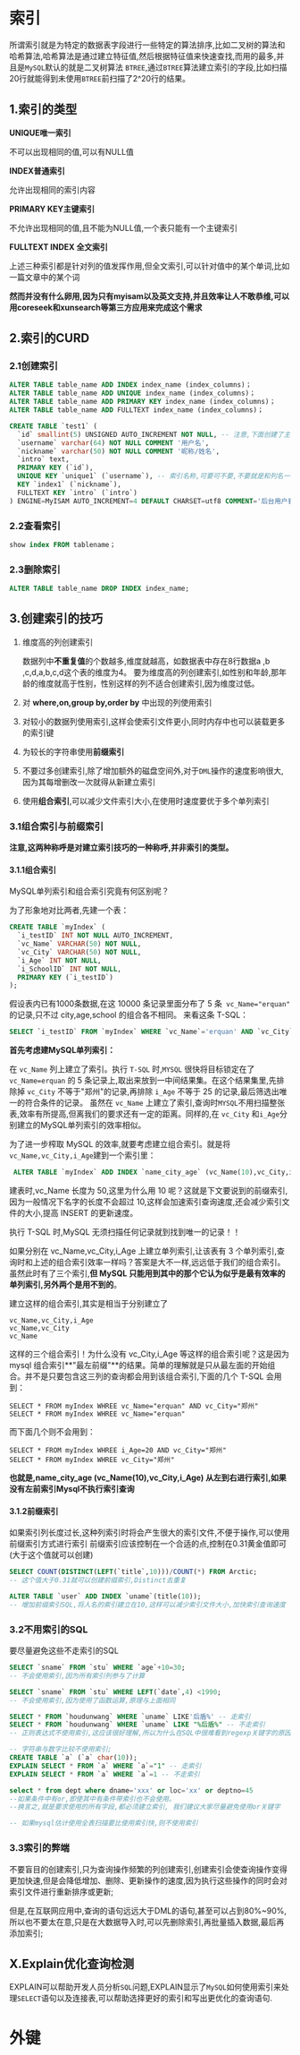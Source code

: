 

# 索引

所谓索引就是为特定的数据表字段进行一些特定的算法排序,比如二叉树的算法和哈希算法,哈希算法是通过建立特征值,然后根据特征值来快速查找,而用的最多,并且是`MySQL`默认的就是二叉树算法 `BTREE`,通过`BTREE`算法建立索引的字段,比如扫描20行就能得到未使用`BTREE`前扫描了2^20行的结果。

## 1.索引的类型

**UNIQUE唯一索引**

不可以出现相同的值,可以有NULL值

**INDEX普通索引**

允许出现相同的索引内容

**PRIMARY KEY主键索引**

不允许出现相同的值,且不能为NULL值,一个表只能有一个主键索引

**FULLTEXT INDEX 全文索引**

上述三种索引都是针对列的值发挥作用,但全文索引,可以针对值中的某个单词,比如一篇文章中的某个词

**然而并没有什么卵用,因为只有myisam以及英文支持,并且效率让人不敢恭维,可以用coreseek和xunsearch等第三方应用来完成这个需求**

## 2.索引的CURD

### 2.1创建索引

```sql
ALTER TABLE table_name ADD INDEX index_name (index_columns)；
ALTER TABLE table_name ADD UNIQUE index_name (index_columns)；
ALTER TABLE table_name ADD PRIMARY KEY index_name (index_columns)；
ALTER TABLE table_name ADD FULLTEXT index_name (index_columns)；

CREATE TABLE `test1` (
  `id` smallint(5) UNSIGNED AUTO_INCREMENT NOT NULL, -- 注意,下面创建了主键索引,这里就不用创建了
  `username` varchar(64) NOT NULL COMMENT '用户名',
  `nickname` varchar(50) NOT NULL COMMENT '昵称/姓名',
  `intro` text,
  PRIMARY KEY (`id`), 
  UNIQUE KEY `unique1` (`username`), -- 索引名称,可要可不要,不要就是和列名一样
  KEY `index1` (`nickname`),
  FULLTEXT KEY `intro` (`intro`)
) ENGINE=MyISAM AUTO_INCREMENT=4 DEFAULT CHARSET=utf8 COMMENT='后台用户表';
```

### 2.2查看索引

```sql
show index FROM tablename；
```

### 2.3删除索引

```SQL
ALTER TABLE table_name DROP INDEX index_name;
```

## 3.创建索引的技巧

1. 维度高的列创建索引

    数据列中**不重复值**的个数越多,维度就越高，如数据表中存在8行数据a ,b ,c,d,a,b,c,d这个表的维度为4。
    要为维度高的列创建索引,如性别和年龄,那年龄的维度就高于性别，性别这样的列不适合创建索引,因为维度过低。

2. 对 **where,on,group by,order by** 中出现的列使用索引

3. 对较小的数据列使用索引,这样会使索引文件更小,同时内存中也可以装载更多的索引键

4. 为较长的字符串使用**前缀索引**

5. 不要过多创建索引,除了增加额外的磁盘空间外,对于`DML`操作的速度影响很大,因为其每增删改一次就得从新建立索引

6. 使用**组合索引**,可以减少文件索引大小,在使用时速度要优于多个单列索引

### 3.1组合索引与前缀索引

**注意,这两种称呼是对建立索引技巧的一种称呼,并非索引的类型。**

#### 3.1.1组合索引

MySQL单列索引和组合索引究竟有何区别呢？

为了形象地对比两者,先建一个表：

```sql
CREATE TABLE `myIndex` (
  `i_testID` INT NOT NULL AUTO_INCREMENT, 
  `vc_Name` VARCHAR(50) NOT NULL, 
  `vc_City` VARCHAR(50) NOT NULL, 
  `i_Age` INT NOT NULL, 
  `i_SchoolID` INT NOT NULL, 
  PRIMARY KEY (`i_testID`) 
);
```

假设表内已有1000条数据,在这 10000 条记录里面分布了 5 条` vc_Name="erquan"` 的记录,只不过 city,age,school 的组合各不相同。
来看这条 T-SQL：

```sql
SELECT `i_testID` FROM `myIndex` WHERE `vc_Name`='erquan' AND `vc_City`='郑州' AND `i_Age`=25; -- 关联搜索;
```

**首先考虑建MySQL单列索引：**

在 `vc_Name` 列上建立了索引。执行 `T-SQL` 时,`MYSQL` 很快将目标锁定在了 `vc_Name=erquan` 的 5 条记录上,取出来放到一中间结果集。在这个结果集里,先排除掉 `vc_City` 不等于"郑州"的记录,再排除 `i_Age` 不等于 25 的记录,最后筛选出唯一的符合条件的记录。
虽然在 `vc_Name` 上建立了索引,查询时`MYSQL`不用扫描整张表,效率有所提高,但离我们的要求还有一定的距离。同样的,在 `vc_City` 和`i_Age`分别建立的MySQL单列索引的效率相似。

为了进一步榨取 MySQL 的效率,就要考虑建立组合索引。就是将`vc_Name,vc_City,i_Age`建到一个索引里：

```sql
 ALTER TABLE `myIndex` ADD INDEX `name_city_age` (vc_Name(10),vc_City,i_Age);
```

建表时,vc_Name 长度为 50,这里为什么用 10 呢？这就是下文要说到的前缀索引,因为一般情况下名字的长度不会超过 10,这样会加速索引查询速度,还会减少索引文件的大小,提高 INSERT 的更新速度。

执行 T-SQL 时,MySQL 无须扫描任何记录就到找到唯一的记录！！

如果分别在 vc_Name,vc_City,i_Age 上建立单列索引,让该表有 3 个单列索引,查询时和上述的组合索引效率一样吗？答案是大不一样,远远低于我们的组合索引。虽然此时有了三个索引,**但 MySQL 只能用到其中的那个它认为似乎是最有效率的单列索引,另外两个是用不到的**。

建立这样的组合索引,其实是相当于分别建立了

```
vc_Name,vc_City,i_Age
vc_Name,vc_City
vc_Name
```

这样的三个组合索引！为什么没有 vc_City,i_Age 等这样的组合索引呢？这是因为 mysql 组合索引**"最左前缀"**的结果。简单的理解就是只从最左面的开始组合。并不是只要包含这三列的查询都会用到该组合索引,下面的几个 T-SQL 会用到：

```
SELECT * FROM myIndex WHREE vc_Name="erquan" AND vc_City="郑州"
SELECT * FROM myIndex WHREE vc_Name="erquan"
```

而下面几个则不会用到：

```
SELECT * FROM myIndex WHREE i_Age=20 AND vc_City="郑州"
SELECT * FROM myIndex WHREE vc_City="郑州"
```

**也就是,name_city_age (vc_Name(10),vc_City,i_Age) 从左到右进行索引,如果没有左前索引Mysql不执行索引查询**

#### 3.1.2前缀索引

如果索引列长度过长,这种列索引时将会产生很大的索引文件,不便于操作,可以使用前缀索引方式进行索引
前缀索引应该控制在一个合适的点,控制在0.31黄金值即可(大于这个值就可以创建)

```sql
SELECT COUNT(DISTINCT(LEFT(`title`,10)))/COUNT(*) FROM Arctic; 
-- 这个值大于0.31就可以创建前缀索引,Distinct去重复

ALTER TABLE `user` ADD INDEX `uname`(title(10)); 
-- 增加前缀索引SQL,将人名的索引建立在10,这样可以减少索引文件大小,加快索引查询速度
```

### 3.2不用索引的SQL

要尽量避免这些不走索引的SQL

```sql
SELECT `sname` FROM `stu` WHERE `age`+10=30;
-- 不会使用索引,因为所有索引列参与了计算

SELECT `sname` FROM `stu` WHERE LEFT(`date`,4) <1990; 
-- 不会使用索引,因为使用了函数运算,原理与上面相同

SELECT * FROM `houdunwang` WHERE `uname` LIKE'后盾%' -- 走索引
SELECT * FROM `houdunwang` WHERE `uname` LIKE "%后盾%" -- 不走索引
-- 正则表达式不使用索引,这应该很好理解,所以为什么在SQL中很难看到regexp关键字的原因

-- 字符串与数字比较不使用索引;
CREATE TABLE `a` (`a` char(10));
EXPLAIN SELECT * FROM `a` WHERE `a`="1" -- 走索引
EXPLAIN SELECT * FROM `a` WHERE `a`=1 -- 不走索引

select * from dept where dname='xxx' or loc='xx' or deptno=45 
--如果条件中有or,即使其中有条件带索引也不会使用。
--换言之,就是要求使用的所有字段,都必须建立索引, 我们建议大家尽量避免使用or关键字

-- 如果mysql估计使用全表扫描要比使用索引快,则不使用索引
```

### 3.3索引的弊端

不要盲目的创建索引,只为查询操作频繁的列创建索引,创建索引会使查询操作变得更加快速,但是会降低增加、删除、更新操作的速度,因为执行这些操作的同时会对索引文件进行重新排序或更新;

但是,在互联网应用中,查询的语句远远大于DML的语句,甚至可以占到80%~90%,所以也不要太在意,只是在大数据导入时,可以先删除索引,再批量插入数据,最后再添加索引;

## X.Explain优化查询检测

EXPLAIN可以帮助开发人员分析`SQL`问题,EXPLAIN显示了`MySQL`如何使用索引来处理`SELECT`语句以及连接表,可以帮助选择更好的索引和写出更优化的查询语句.

# 外键


